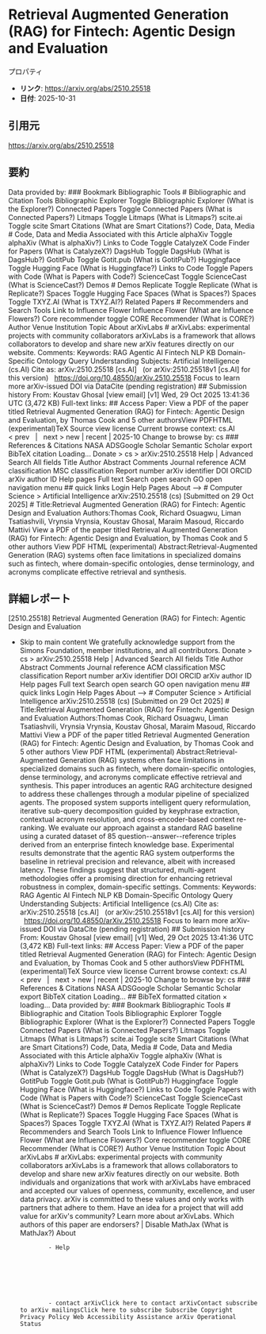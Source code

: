 # Retrieval Augmented Generation (RAG) for Fintech: Agentic Design and Evaluation

プロパティ  
- **リンク**: https://arxiv.org/abs/2510.25518  
- **日付**: 2025-10-31  

## 引用元
https://arxiv.org/abs/2510.25518

## 要約
Data provided by: ### Bookmark Bibliographic Tools # Bibliographic and Citation Tools Bibliographic Explorer Toggle Bibliographic Explorer (What is the Explorer?) Connected Papers Toggle Connected Papers (What is Connected Papers?) Litmaps Toggle Litmaps (What is Litmaps?) scite.ai Toggle scite Smart Citations (What are Smart Citations?) Code, Data, Media # Code, Data and Media Associated with this Article alphaXiv Toggle alphaXiv (What is alphaXiv?) Links to Code Toggle CatalyzeX Code Finder for Papers (What is CatalyzeX?) DagsHub Toggle DagsHub (What is DagsHub?) GotitPub Toggle Gotit.pub (What is GotitPub?) Huggingface Toggle Hugging Face (What is Huggingface?) Links to Code Toggle Papers with Code (What is Papers with Code?) ScienceCast Toggle ScienceCast (What is ScienceCast?) Demos # Demos Replicate Toggle Replicate (What is Replicate?) Spaces Toggle Hugging Face Spaces (What is Spaces?) Spaces Toggle TXYZ.AI (What is TXYZ.AI?) Related Papers # Recommenders and Search Tools Link to Influence Flower Influence Flower (What are Influence Flowers?) Core recommender toggle CORE Recommender (What is CORE?) Author Venue Institution Topic About arXivLabs # arXivLabs: experimental projects with community collaborators arXivLabs is a framework that allows collaborators to develop and share new arXiv features directly on our website. Comments: Keywords: RAG Agentic AI Fintech NLP KB Domain-Specific Ontology Query Understanding Subjects: Artificial Intelligence (cs.AI) Cite as: arXiv:2510.25518 [cs.AI] &nbsp; (or arXiv:2510.25518v1 [cs.AI] for this version) &nbsp; https://doi.org/10.48550/arXiv.2510.25518 Focus to learn more arXiv-issued DOI via DataCite (pending registration) ## Submission history From: Koustav Ghosal [view email] [v1] Wed, 29 Oct 2025 13:41:36 UTC (3,472 KB) Full-text links: ## Access Paper: View a PDF of the paper titled Retrieval Augmented Generation (RAG) for Fintech: Agentic Design and Evaluation, by Thomas Cook and 5 other authorsView PDFHTML (experimental)TeX Source view license Current browse context: cs.AI &lt;&nbsp;prev &nbsp; | &nbsp; next&nbsp;&gt; new | recent | 2025-10 Change to browse by: cs ### References &amp; Citations NASA ADSGoogle Scholar Semantic Scholar export BibTeX citation Loading... Donate &gt; cs &gt; arXiv:2510.25518 Help | Advanced Search All fields Title Author Abstract Comments Journal reference ACM classification MSC classification Report number arXiv identifier DOI ORCID arXiv author ID Help pages Full text Search open search GO open navigation menu ## quick links Login Help Pages About --> # Computer Science > Artificial Intelligence arXiv:2510.25518 (cs) [Submitted on 29 Oct 2025] # Title:Retrieval Augmented Generation (RAG) for Fintech: Agentic Design and Evaluation Authors:Thomas Cook, Richard Osuagwu, Liman Tsatiashvili, Vrynsia Vrynsia, Koustav Ghosal, Maraim Masoud, Riccardo Mattivi View a PDF of the paper titled Retrieval Augmented Generation (RAG) for Fintech: Agentic Design and Evaluation, by Thomas Cook and 5 other authors View PDF HTML (experimental) Abstract:Retrieval-Augmented Generation (RAG) systems often face limitations in specialized domains such as fintech, where domain-specific ontologies, dense terminology, and acronyms complicate effective retrieval and synthesis.

## 詳細レポート
[2510.25518] Retrieval Augmented Generation (RAG) for Fintech: Agentic Design and Evaluation
  
  - Skip to main content We gratefully acknowledge support from the Simons Foundation, member institutions, and all contributors. Donate &gt; cs &gt; arXiv:2510.25518 Help | Advanced Search All fields Title Author Abstract Comments Journal reference ACM classification MSC classification Report number arXiv identifier DOI ORCID arXiv author ID Help pages Full text Search open search GO open navigation menu ## quick links Login Help Pages About --> # Computer Science > Artificial Intelligence arXiv:2510.25518 (cs) [Submitted on 29 Oct 2025] # Title:Retrieval Augmented Generation (RAG) for Fintech: Agentic Design and Evaluation Authors:Thomas Cook, Richard Osuagwu, Liman Tsatiashvili, Vrynsia Vrynsia, Koustav Ghosal, Maraim Masoud, Riccardo Mattivi View a PDF of the paper titled Retrieval Augmented Generation (RAG) for Fintech: Agentic Design and Evaluation, by Thomas Cook and 5 other authors View PDF HTML (experimental) Abstract:Retrieval-Augmented Generation (RAG) systems often face limitations in specialized domains such as fintech, where domain-specific ontologies, dense terminology, and acronyms complicate effective retrieval and synthesis. This paper introduces an agentic RAG architecture designed to address these challenges through a modular pipeline of specialized agents. The proposed system supports intelligent query reformulation, iterative sub-query decomposition guided by keyphrase extraction, contextual acronym resolution, and cross-encoder-based context re-ranking. We evaluate our approach against a standard RAG baseline using a curated dataset of 85 question--answer--reference triples derived from an enterprise fintech knowledge base. Experimental results demonstrate that the agentic RAG system outperforms the baseline in retrieval precision and relevance, albeit with increased latency. These findings suggest that structured, multi-agent methodologies offer a promising direction for enhancing retrieval robustness in complex, domain-specific settings. Comments: Keywords: RAG Agentic AI Fintech NLP KB Domain-Specific Ontology Query Understanding Subjects: Artificial Intelligence (cs.AI) Cite as: arXiv:2510.25518 [cs.AI] &nbsp; (or arXiv:2510.25518v1 [cs.AI] for this version) &nbsp; https://doi.org/10.48550/arXiv.2510.25518 Focus to learn more arXiv-issued DOI via DataCite (pending registration) ## Submission history From: Koustav Ghosal [view email] [v1] Wed, 29 Oct 2025 13:41:36 UTC (3,472 KB) Full-text links: ## Access Paper: View a PDF of the paper titled Retrieval Augmented Generation (RAG) for Fintech: Agentic Design and Evaluation, by Thomas Cook and 5 other authorsView PDFHTML (experimental)TeX Source view license Current browse context: cs.AI &lt;&nbsp;prev &nbsp; | &nbsp; next&nbsp;&gt; new | recent | 2025-10 Change to browse by: cs ### References &amp; Citations NASA ADSGoogle Scholar Semantic Scholar export BibTeX citation Loading... ## BibTeX formatted citation &times; loading... Data provided by: ### Bookmark Bibliographic Tools # Bibliographic and Citation Tools Bibliographic Explorer Toggle Bibliographic Explorer (What is the Explorer?) Connected Papers Toggle Connected Papers (What is Connected Papers?) Litmaps Toggle Litmaps (What is Litmaps?) scite.ai Toggle scite Smart Citations (What are Smart Citations?) Code, Data, Media # Code, Data and Media Associated with this Article alphaXiv Toggle alphaXiv (What is alphaXiv?) Links to Code Toggle CatalyzeX Code Finder for Papers (What is CatalyzeX?) DagsHub Toggle DagsHub (What is DagsHub?) GotitPub Toggle Gotit.pub (What is GotitPub?) Huggingface Toggle Hugging Face (What is Huggingface?) Links to Code Toggle Papers with Code (What is Papers with Code?) ScienceCast Toggle ScienceCast (What is ScienceCast?) Demos # Demos Replicate Toggle Replicate (What is Replicate?) Spaces Toggle Hugging Face Spaces (What is Spaces?) Spaces Toggle TXYZ.AI (What is TXYZ.AI?) Related Papers # Recommenders and Search Tools Link to Influence Flower Influence Flower (What are Influence Flowers?) Core recommender toggle CORE Recommender (What is CORE?) Author Venue Institution Topic About arXivLabs # arXivLabs: experimental projects with community collaborators arXivLabs is a framework that allows collaborators to develop and share new arXiv features directly on our website. Both individuals and organizations that work with arXivLabs have embraced and accepted our values of openness, community, excellence, and user data privacy. arXiv is committed to these values and only works with partners that adhere to them. Have an idea for a project that will add value for arXiv's community? Learn more about arXivLabs. Which authors of this paper are endorsers? | Disable MathJax (What is MathJax?) About

                - Help

              

            
            
              

                - contact arXivClick here to contact arXivContact subscribe to arXiv mailingsClick here to subscribe Subscribe Copyright Privacy Policy Web Accessibility Assistance arXiv Operational Status
